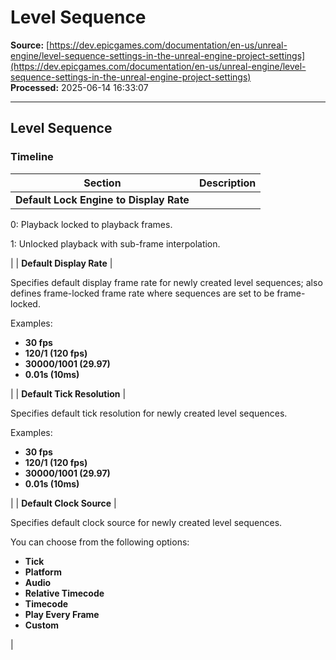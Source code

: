# Level Sequence

**Source:** [https://dev.epicgames.com/documentation/en-us/unreal-engine/level-sequence-settings-in-the-unreal-engine-project-settings](https://dev.epicgames.com/documentation/en-us/unreal-engine/level-sequence-settings-in-the-unreal-engine-project-settings)  
**Processed:** 2025-06-14 16:33:07

---

## Level Sequence

### Timeline

| **Section** | **Description** |
| --- | --- |
| **Default Lock Engine to Display Rate** | 
0: Playback locked to playback frames.

1: Unlocked playback with sub-frame interpolation.



 |
| **Default Display Rate** | 

Specifies default display frame rate for newly created level sequences; also defines frame-locked frame rate where sequences are set to be frame-locked.

Examples:

-   **30 fps**
-   **120/1 (120 fps)**
-   **30000/1001 (29.97)**
-   **0.01s (10ms)**



 |
| **Default Tick Resolution** | 

Specifies default tick resolution for newly created level sequences.

Examples:

-   **30 fps**
-   **120/1 (120 fps)**
-   **30000/1001 (29.97)**
-   **0.01s (10ms)**



 |
| **Default Clock Source** | 

Specifies default clock source for newly created level sequences.

You can choose from the following options:

-   **Tick**
-   **Platform**
-   **Audio**
-   **Relative Timecode**
-   **Timecode**
-   **Play Every Frame**
-   **Custom**



 |
